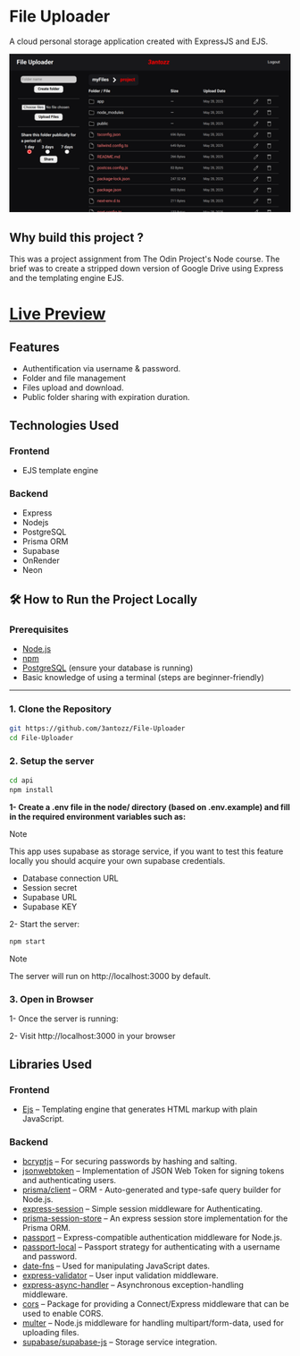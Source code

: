 # File Uploader

A cloud personal storage application created with ExpressJS and EJS.

![Interface](./public//showcase/interface.png)

## Why build this project ?

This was a project assignment from The Odin Project's Node course. The brief was to create a stripped down version of Google Drive using Express and the templating engine EJS.

# [Live Preview](https://file-uploader-ifat.onrender.com/)

## Features

- Authentification via username & password.
- Folder and file management
- Files upload and download.
- Public folder sharing with expiration duration.

## Technologies Used

### Frontend

- EJS template engine

### Backend

- Express
- Nodejs
- PostgreSQL
- Prisma ORM
- Supabase
- OnRender
- Neon

## 🛠️ How to Run the Project Locally

### Prerequisites

- [Node.js](https://nodejs.org/)
- [npm](https://www.npmjs.com/)
- [PostgreSQL](https://www.postgresql.org/) (ensure your database is running)
- Basic knowledge of using a terminal (steps are beginner-friendly)

---

### 1. Clone the Repository

```bash
git https://github.com/3antozz/File-Uploader
cd File-Uploader
```

### 2. Setup the server

```bash
cd api
npm install
```

**1- Create a .env file in the node/ directory (based on .env.example) and fill in the required environment variables such as:** 

> [!NOTE]
> This app uses supabase as storage service, if you want to test this feature locally you should acquire your own supabase credentials.

* Database connection URL
* Session secret
* Supabase URL
* Supabase KEY

2- Start the server:

```bash
npm start
```
> [!NOTE]
> The server will run on http://localhost:3000 by default.

### 3. Open in Browser

1- Once the server is running:

2- Visit http://localhost:3000 in your browser

## Libraries Used


### Frontend

- [Ejs](https://www.npmjs.com/package/ejs) –  Templating engine that generates HTML markup with plain JavaScript.

### Backend

- [bcryptjs](https://www.npmjs.com/package/bcryptjs) – For securing passwords by hashing and salting.
- [jsonwebtoken](https://www.npmjs.com/package/jsonwebtoken) – Implementation of JSON Web Token for signing tokens and authenticating users.
- [prisma/client](https://www.npmjs.com/package/@prisma/client) – ORM - Auto-generated and type-safe query builder for Node.js.
- [express-session](https://www.npmjs.com/package/express-session) – Simple session middleware for Authenticating.
- [prisma-session-store](https://www.npmjs.com/package/@quixo3/prisma-session-store) – An express session store implementation for the Prisma ORM.
- [passport](https://www.npmjs.com/package/passport) – Express-compatible authentication middleware for Node.js.
- [passport-local](https://www.npmjs.com/package/passport-local) –  Passport strategy for authenticating with a username and password.
- [date-fns](https://date-fns.org/docs/Getting-Started) – Used for manipulating JavaScript dates.
- [express-validator](https://www.npmjs.com/package/express-validator) – User input validation middleware.
- [express-async-handler](https://www.npmjs.com/package/express-async-handler) – Asynchronous exception-handling middleware.
- [cors](https://www.npmjs.com/package/cors) – Package for providing a Connect/Express middleware that can be used to enable CORS.
- [multer](https://www.npmjs.com/package/multer) – Node.js middleware for handling multipart/form-data, used for uploading files.
- [supabase/supabase-js](https://www.npmjs.com/package/@supabase/supabase-js) – Storage service integration.
